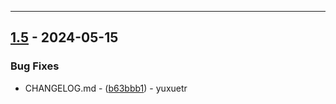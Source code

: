---
## [1.5](https://github.com/yuxuetr/rust-template/compare/v1.4..v1.5) - 2024-05-15

### Bug Fixes

- CHANGELOG.md - ([b63bbb1](https://github.com/yuxuetr/rust-template/commit/b63bbb18bee8e7ae01c2c8fae11f81c0f6967753)) - yuxuetr

<!-- generated by git-cliff -->

